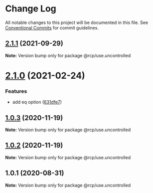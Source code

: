 # Change Log

All notable changes to this project will be documented in this file.
See [Conventional Commits](https://conventionalcommits.org) for commit guidelines.

<a name="2.1.1"></a>

## [2.1.1](https://github.com/imcuttle/rcp/compare/@rcp/use.uncontrolled@2.1.0...@rcp/use.uncontrolled@2.1.1) (2021-09-29)

**Note:** Version bump only for package @rcp/use.uncontrolled

<a name="2.1.0"></a>

# [2.1.0](https://github.com/imcuttle/rcp/compare/@rcp/use.uncontrolled@1.0.3...@rcp/use.uncontrolled@2.1.0) (2021-02-24)

### Features

- add eq option ([631dfe7](https://github.com/imcuttle/rcp/commit/631dfe7))

<a name="1.0.3"></a>

## [1.0.3](https://github.com/imcuttle/rcp/compare/@rcp/use.uncontrolled@1.0.2...@rcp/use.uncontrolled@1.0.3) (2020-11-19)

**Note:** Version bump only for package @rcp/use.uncontrolled

<a name="1.0.2"></a>

## [1.0.2](https://github.com/imcuttle/rcp/compare/@rcp/use.uncontrolled@1.0.1...@rcp/use.uncontrolled@1.0.2) (2020-11-19)

**Note:** Version bump only for package @rcp/use.uncontrolled

<a name="1.0.1"></a>

## 1.0.1 (2020-08-31)

**Note:** Version bump only for package @rcp/use.uncontrolled
